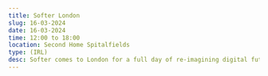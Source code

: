 ```yaml
---
title: Softer London
slug: 16-03-2024
date: 16-03-2024
time: 12:00 to 18:00
location: Second Home Spitalfields
type: (IRL)
desc: Softer comes to London for a full day of re-imagining digital futures. We are dreaming, glitching, and gathering out loud.
---
```


